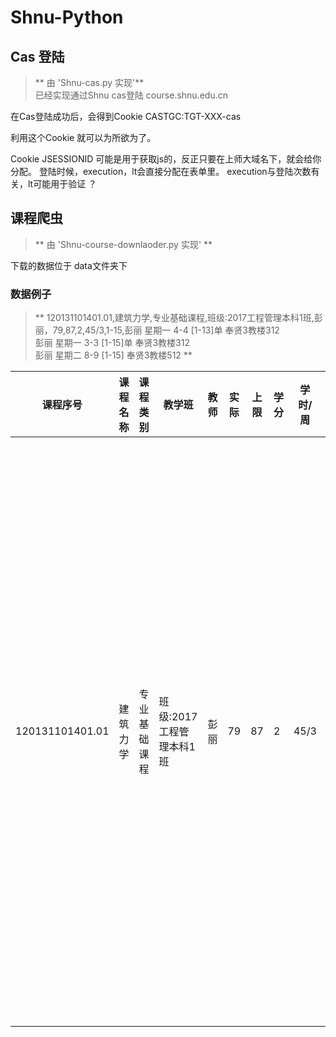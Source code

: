 # Shnu-Python
## Cas 登陆
>** 由 'Shnu-cas.py 实现'**  
已经实现通过Shnu cas登陆 course.shnu.edu.cn


在Cas登陆成功后，会得到Cookie CASTGC:TGT-XXX-cas

利用这个Cookie 就可以为所欲为了。

Cookie JSESSIONID 可能是用于获取js的，反正只要在上师大域名下，就会给你分配。
登陆时候，execution，lt会直接分配在表单里。 execution与登陆次数有关，lt可能用于验证 ？


## 课程爬虫
> ** 由 'Shnu-course-downlaoder.py 实现' **  

下载的数据位于 data文件夹下

### 数据例子

> ** 120131101401.01,建筑力学,专业基础课程,班级:2017工程管理本科1班,彭丽，79,87,2,45/3,1-15,彭丽 星期一 4-4 [1-13]单  奉贤3教楼312  <br>彭丽 星期一 3-3 [1-15]单  奉贤3教楼312  <br>彭丽 星期二 8-9 [1-15]  奉贤3教楼512    **  



| 课程序号 | 课程名称 | 课程类别 |教学班 |教师 |实际 |上限 | 学分 | 学时/周| 上课地点
|---|---|---|---|---|---|---|---|---|---|
| 120131101401.01 | 建筑力学 | 专业基础课程|班级:2017工程管理本科1班 |彭丽 |79 |87 | 2 | 45/3|彭丽 星期一 4-4 [1-13]单  奉贤3教楼312  <br>彭丽 星期一 3-3 [1-15]单  奉贤3教楼312  <br>彭丽 星期二 8-9 [1-15]  奉贤3教楼512 
